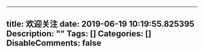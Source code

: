 
---
title: 欢迎关注
date: 2019-06-19 10:19:55.825395
Description: ""
Tags: []
Categories: []
DisableComments: false
---
  



